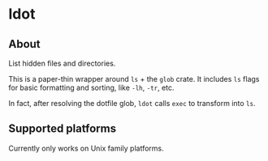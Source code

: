 # ldot

## About

List hidden files and directories.

This is a paper-thin wrapper around `ls` + the `glob` crate.
It includes `ls` flags for basic formatting and sorting, like `-lh`, `-tr`, etc.

In fact, after resolving the dotfile glob, `ldot` calls `exec` to transform into `ls`.

## Supported platforms

Currently only works on Unix family platforms.
